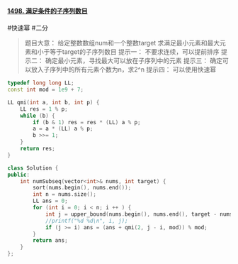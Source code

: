 #### [1498. 满足条件的子序列数目](https://leetcode.cn/problems/number-of-subsequences-that-satisfy-the-given-sum-condition/)
#快速幂 #二分 
> 题目大意：
> 	给定整数数组num和一个整数target
> 	求满足最小元素和最大元素和小于等于target的子序列数目
> 提示一：
> 	不要求连续，可以提前排序
> 提示二：
> 	确定最小元素，寻找最大可以放在子序列中的元素
> 提示三：
> 	确定可以放入子序列中的所有元素个数为n，求2^n
> 提示四：
> 	可以使用快速幂
~~~c++
typedef long long LL; 
const int mod = 1e9 + 7; 

LL qmi(int a, int b, int p) {
    LL res = 1 % p; 
    while (b) {
        if (b & 1) res = res * (LL) a % p; 
        a = a * (LL) a % p; 
        b >>= 1; 
    }
    return res; 
}

class Solution {
public:
    int numSubseq(vector<int>& nums, int target) {
        sort(nums.begin(), nums.end());
        int n = nums.size(); 
        LL ans = 0; 
        for (int i = 0; i < n; i ++ ) {
            int j = upper_bound(nums.begin(), nums.end(), target - nums[i]) - nums.begin() - 1;
            //printf("%d %d\n", i, j);
            if (j >= i) ans = (ans + qmi(2, j - i, mod)) % mod;
        }        
        return ans; 
    }
};
~~~